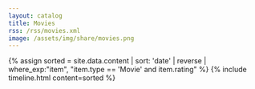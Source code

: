 ```yaml
---
layout: catalog
title: Movies
rss: /rss/movies.xml
image: /assets/img/share/movies.png
---
```


{% assign sorted = site.data.content | sort: 'date' | reverse | where_exp:"item", "item.type == 'Movie' and item.rating" %}
{% include timeline.html content=sorted %}